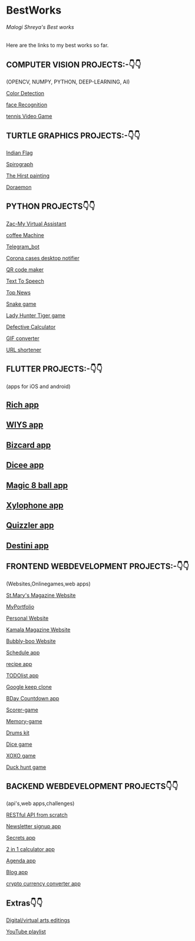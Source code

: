 # BestWorks
<h6>Malogi Shreya's Best works</h6>
Here are the links to my best works so far.

<h2>COMPUTER VISION PROJECTS:-👇👇</h2>

(OPENCV, NUMPY, PYTHON, DEEP-LEARNING, AI)

[Color Detection](https://github.com/5hre9a/computer-vision)

[face Recognition](https://github.com/5hre9a/face_recognition)

[tennis Video Game](https://github.com/5hre9a/Tennis_Video-Game)


<h2>TURTLE GRAPHICS PROJECTS:-👇👇</h2>

[Indian Flag](https://github.com/shreyamalogi/Indian_flag)

[Spirograph](https://github.com/shreyamalogi/spirograph)

[The Hirst painting](https://github.com/shreyamalogi/the_hirst_painting)

[Doraemon](https://github.com/shreyamalogi/doraemon)


<h2>PYTHON PROJECTS👇👇</h2>

[Zac-My Virtual Assistant](https://github.com/5hre9a/ZAC)

[coffee Machine](https://github.com/5hre9a/Coffee-Machine)

[Telegram_bot](https://github.com/5hre9a/zac-bot)

[Corona cases desktop notifier](https://github.com/5hre9a/corona-cases-notifyer)

[QR code maker](https://github.com/5hre9a/QRcode-maker)

[Text To Speech](https://github.com/5hre9a/corona-cases-notifyer)

[Top News](https://github.com/5hre9a/TopNews)

[Snake game](https://github.com/5hre9a/snake-game)

[Lady Hunter Tiger game](https://github.com/5hre9a/LHT-game)

[Defective Calculator](https://github.com/5hre9a/defective_calculator)

[GIF converter](https://github.com/shreyamalogi/mp4-to-gif)

[URL shortener](https://github.com/shreyamalogi/URL-shortener)


<h2>FLUTTER PROJECTS:-👇👇</h2>
(apps for iOS and android)

[Rich app](https://github.com/5hre9a/rich-app)
--
[WIYS app](https://github.com/5hre9a/WIYS-APP)
--
[Bizcard app](https://github.com/5hre9a/bizcard-app)
--
[Dicee app](https://github.com/5hre9a/dicee-app)
--
[Magic 8 ball app](https://github.com/5hre9a/magic-ball-app)
--
[Xylophone app](https://github.com/5hre9a/xylophone-app)
--
[Quizzler app](https://github.com/5hre9a/quizzler-app)
--
[Destini app](https://github.com/5hre9a/destini-app)
--

<h2>FRONTEND WEBDEVELOPMENT PROJECTS:-👇👇</h2>
(Websites,Onlinegames,web apps)

[St.Mary's Magazine Website](https://github.com/5hre9a/emagz-website)

[MyPortfolio](https://github.com/5hre9a/MyPortfolio)

[Personal Website](https://github.com/5hre9a/my-ezyro-webby)

[Kamala Magazine Website](https://github.com/5hre9a/kamala-magz)

[Bubbly-boo Website](https://github.com/5hre9a/bubbly-boo)

[Schedule app](https://github.com/5hre9a/schedule-schema)

[recipe app](https://github.com/5hre9a/recipe-app)

[TODOlist app](https://github.com/5hre9a/TODO-list-app)

[Google keep clone](https://github.com/5hre9a/keepbox-app)

[BDay Countdown app](https://github.com/5hre9a/Bday-countdown)

[Scorer-game](https://github.com/5hre9a/scorer-game)

[Memory-game](https://github.com/5hre9a/memory-game)

[Drums kit](https://github.com/5hre9a/drums-kit)

[Dice game](https://github.com/5hre9a/Dice-game)

[XOXO game](https://github.com/5hre9a/XOXO-game)

[Duck hunt game](https://github.com/5hre9a/duckhunt-game)


<h2>BACKEND WEBDEVELOPMENT PROJECTS👇👇</h2>
(api's,web apps,challenges)

[RESTful API from scratch](https://github.com/5hre9a/RestAPI)

[Newsletter signup app](https://github.com/5hre9a/Newsletter-app)

[Secrets app](https://github.com/5hre9a/secrets-app)

[2 in 1 calculator app](https://github.com/5hre9a/Calculator-app)

[Agenda app](https://github.com/5hre9a/agenda-app)

[Blog app](https://github.com/5hre9a/blog-app)

[crypto currency converter app](https://github.com/5hre9a/cryptocurrency_converter)



<h2>Extras👇👇</h2>

[Digital/virtual arts,editings](https://vsco.co/5hre9aaesthetics/gallery)

[YouTube playlist](https://www.youtube.com/channel/UCZQkssgRd4o2jcxT3c55bbg/playlists?view_as=subscriber)

